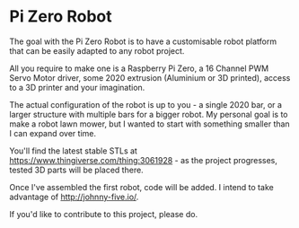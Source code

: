 # Pi Zero Robot

The goal with the Pi Zero Robot is to have a customisable robot platform that can be easily adapted to any robot project.

All you require to make one is a Raspberry Pi Zero, a 16 Channel PWM Servo Motor driver, some 2020 extrusion (Aluminium or 3D printed), access to a 3D printer and your imagination.

The actual configuration of the robot is up to you - a single 2020 bar, or a larger structure with multiple bars for a bigger robot. My personal goal is to make a robot lawn mower, but I wanted to start with something smaller than I can expand over time.

You'll find the latest stable STLs at https://www.thingiverse.com/thing:3061928 - as the project progresses, tested 3D parts will be placed there.

Once I've assembled the first robot, code will be added. I intend to take advantage of http://johnny-five.io/.

If you'd like to contribute to this project, please do.
